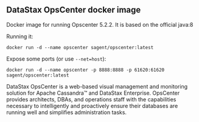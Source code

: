 ## DataStax OpsCenter docker image

Docker image for running Opscenter 5.2.2. It is based on the official java:8

Running it:

```
docker run -d --name opscenter sagent/opscenter:latest
```

Expose some ports (or use `--net=host`):
```
docker run -d --name opscenter -p 8888:8888 -p 61620:61620 sagent/opscenter:latest
```

DataStax OpsCenter is a web-based visual management and monitoring solution for Apache Cassandra™ and DataStax Enterprise. OpsCenter provides architects, DBAs, and operations staff with the capabilities necessary to intelligently and proactively ensure their databases are running well and simplifies administration tasks.